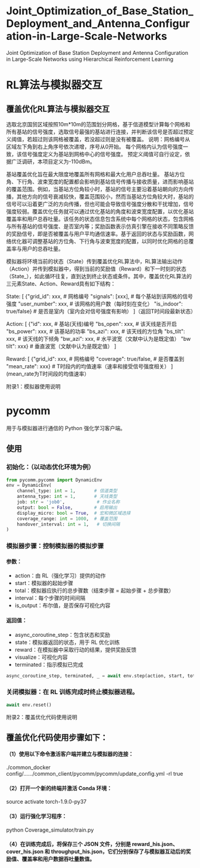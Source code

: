 # Joint_Optimization_of_Base_Station_Deployment_and_Antenna_Configuration-in-Large-Scale-Networks
Joint Optimization of Base Station Deployment and Antenna Configuration in Large-Scale Networks using Hierarchical Reinforcement Learning

# RL算法与模拟器交互

## 覆盖优化RL算法与模拟器交互
选取北京国贸区域按照10m*10m的范围划分网格，基于信道模型计算每个网格和所有基站的信号强度，选取信号最强的基站进行连接，并判断该信号是否超过预定义阈值，若超过则该网格被覆盖，若没超过则是没有被覆盖。
说明：网格编号从区域左下角到右上角序号依次递增，序号从0开始。
每个网格内认为信号强度一致，该信号强度定义为基站到网格中心的信号强度。
预定义阈值可自行设定，依据广泛调研，本项目定义为-110dBm。

基站覆盖优化旨在最大限度地覆盖所有网格和最大化用户总吞吐量。
基站方位角、下行角、波束宽度的配置都会影响到基站信号传播与接收质量，进而影响基站的覆盖范围。例如，当基站方位角较小时，基站的信号主要沿着基站朝向的方向传播，其他方向的信号衰减较快，覆盖范围较小，然而当基站方位角较大时，基站的信号可以沿着更广泛的方向传播，但也可能会导致信号强度分散和干扰增加，信号强度较弱。覆盖优化任务就可以通过优化基站的角度和波束宽度配置，以优化基站覆盖率和用户总吞吐量。该任务的状态信息包含系统中每个网格的状态，包含网格与所有基站的信号强度、是否室内等；奖励函数表示仿真引擎在接收不同策略反馈的奖励信号，即是否被覆盖与用户平均通信速率。基于返回的状态与奖励函数，网络优化器可调整基站的方位角、下行角与波束宽度的配置，以同时优化网格的总覆盖率与用户的总吞吐量。

模拟器将环境当前的状态（State）传到覆盖优化RL算法中，RL算法输出动作（Action）并传到模拟器中，得到当前的奖励值（Reward）和下一时刻的状态（State_），如此循环往复，直到达到终止状态或条件。其中，覆盖优化RL算法的三元素State、Action、Reward具有如下结构：

State: [
{"grid_id": xxx,                # 网格编号
"signals": [xxx],               # 每个基站到该网格的信号强度
"user_number": xxx,           # 该网格的用户数（每时刻在变化）
"is_indoor": true/false}         # 是否是室内（室内会对信号强度有影响）
]（返回T时间段最新状态）

Action: [
{"id": xxx,                  # 基站(天线)编号
"bs_open": xxx,             # 该天线是否开启
 "bs_power": xxx,            # 该基站的功率
 "bs_azi": xxx,              # 该天线的方位角 
 "bs_tilt": xxx,              # 该天线的下倾角
 "bw_azi": xxx,             # 水平波宽（文献中认为是既定值）
 "bw tilt": xxx}             # 垂直波宽（文献中认为是既定值）
]

Reward: [
{"grid_id": xxx,             # 网格编号
 "coverage": true/false,       # 是否覆盖到
 "mean_rate": xxx}          # T时段内的均值速率（速率和接受信号强度相关）
] (mean_rate为T时间段的均值速率）


附录1：模拟器使用说明
# pycomm
用于与模拟器进行通信的 Python 强化学习客户端。

## 使用
### 初始化：（以动态优化环境为例）
```python
from pycomm.pycomm import DynamicEnv
env = DynamicEnv(
    channel_type: int = 1,       # 信道类型
    antenna_type: int = 1,       # 天线类型
    job: str = 'job0',            # 作业名称
    output: bool = False,        # 启用输出
    display_micro: bool = True,  # 宏和微区域选择
    coverage_range: int = 1000,  # 覆盖范围
    handover_interval: int = 1,   # 切换间隔
)
```
### 模拟器步骤：控制模拟器的模拟步骤
#### 参数：
- action：由 RL（强化学习）提供的动作
- start：模拟器的起始步骤
- total：模拟器应执行的总步骤数（结束步骤 = 起始步骤 + 总步骤数）
- interval：每个步骤的时间间隔
- is_output：布尔值，是否保存可视化内容

#### 返回值：
- async_coroutine_step：包含状态和奖励
- state：模拟器返回的状态，用于 RL 优化训练
- reward：在模拟器中采取行动的结果，提供奖励反馈
- visualize：可视化内容
- terminated：指示模拟已完成

```python
async_coroutine_step, terminated, _ = await env.step(action, start, total, interval, is_output)
```
### 关闭模拟器：在 RL 训练完成时终止模拟器进程。
```python
await env.reset()
```

附录2：覆盖优化代码使用说明
## 覆盖优化代码使用步骤如下：
#### （1）使用以下命令激活客户端并建立与模拟器的连接：
./common_docker config/……/common_client/pycomm/pycomm/update_config.yml -rl true
#### （2）打开一个新的终端并激活 Conda 环境：
source activate torch-1.9.0-py37
#### （3）运行强化学习程序：
python Coverage_simulator/train.py
#### （4）在训练完成后，将保存三个 JSON 文件，分别是 reward_his.json、cover_his.json 和 throughput_his.json，它们分别保存了与模拟器互动后的奖励值、覆盖率和用户数据吞吐量数值。
